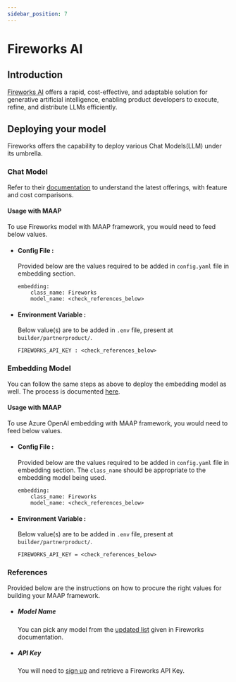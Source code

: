 ```yaml
---
sidebar_position: 7
---
```


# Fireworks AI

## Introduction

[Fireworks AI](https://fireworks.ai/) offers a rapid, cost-effective, and adaptable solution for generative artificial intelligence, enabling product developers to execute, refine, and distribute LLMs efficiently.


## Deploying your model
Fireworks offers the capability to deploy various Chat Models(LLM) under its umbrella. 

### Chat Model 

Refer to their [documentation](https://fireworks.ai/models) to understand the latest offerings, with feature and cost comparisons.

#### Usage with MAAP
To use Fireworks model with MAAP framework, you would need to feed below values.

- #### Config File :
  Provided below are the values required to be added in `config.yaml` file in embedding section.
  ```
  embedding:
      class_name: Fireworks
      model_name: <check_references_below>
  ```

- #### Environment Variable :
  Below value(s) are to be added in `.env` file, present at `builder/partnerproduct/`.

  ```
  FIREWORKS_API_KEY : <check_references_below>
  ```


### Embedding Model

You can follow the same steps as above to deploy the embedding model as well. The process is documented [here](https://learn.microsoft.com/en-us/azure/ai-services/openai/how-to/create-resource).


#### Usage with MAAP
To use Azure OpenAI embedding with MAAP framework, you would need to feed below values.


- #### Config File :
  Provided below are the values required to be added in `config.yaml` file in embedding section. 
  The `class_name` should be appropriate to the embedding model being used.
  ```
  embedding:
      class_name: Fireworks
      model_name: <check_references_below> 
  ```

- #### Environment Variable :
  Below value(s) are to be added in `.env` file, present at `builder/partnerproduct/`.

  ```
  FIREWORKS_API_KEY = <check_references_below>
  ```


### References

Provided below are the instructions on how to procure the right values for building your MAAP framework.

- ##### Model Name
  You can pick any model from the [updated list](https://docs.fireworks.ai/guides/querying-embeddings-models#list-of-available-models) given in Fireworks documentation.

- ##### API Key 

  You will need to [sign up](https://readme.fireworks.ai/docs/quickstart) and retrieve a Fireworks API Key.